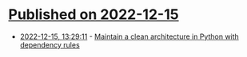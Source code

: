 # [Published on 2022-12-15](index.md)

* [2022-12-15, 13:29:11](https://news.ycombinator.com/item?id=33999191) - [Maintain a clean architecture in Python with dependency rules](https://sourcery.ai/blog/dependency-rules/)
